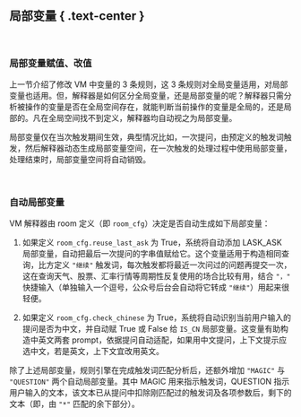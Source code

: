 局部变量 { .text-center }
-------

&nbsp;

### 局部变量赋值、改值

上一节介绍了修改 VM 中变量的 3 条规则，这 3 条规则对全局变量适用，对局部变量也适用。但，解释器是如何区分全局变量，还是局部变量的呢？解释器只需分析被操作的变量是否在全局空间存在，就能判断当前操作的变量是全局的，还是局部的。凡在全局空间找不到定义，解释器均自动视之为局部变量。

局部变量仅在当次触发期间生效，典型情况比如，一次提问，由预定义的触发词触发，然后解释器动态生成局部变量空间，在一次触发的处理过程中使用局部变量，处理结束时，局部变量空间将自动销毁。

&nbsp;

### 自动局部变量

VM 解释器由 room 定义（即 `room_cfg`）决定是否自动生成如下局部变量：

1. 如果定义 `room_cfg.reuse_last_ask` 为 True，系统将自动添加 LASK_ASK 局部变量，自动把最后一次提问的字串值赋给它。这个变量适用于构造相同查询，比方定义 `"继续"` 触发词，每次触发都将最近一次问过的问题再提交一次，这在查询天气、股票、汇率行情等周期性反复使用的场合比较有用，结合 `"，"` 快捷输入（单独输入一个逗号，公众号后台会自动将它转成 `"继续"`）用起来很轻便。

2. 如果定义 `room_cfg.check_chinese` 为 True，系统将自动识别当前用户输入的提问是否为中文，并自动赋 True 或 False 给 `IS_CN` 局部变量。这变量有助构造中英文两套 prompt，依据提问自动适配，如果用中文提问，上下文提示应选中文，若是英文，上下文宜改用英文。

除了上述局部变量，规则引擎在完成触发词匹配分析后，还额外增加 `"MAGIC"` 与 `"QUESTION"` 两个自动局部变量。其中 MAGIC 用来指示触发词，QUESTION 指示用户输入的文本，该文本已从提问中扣除刚匹配过的触发词及各项参数后，剩下的文本（即，由 `"*"` 匹配的余下部分）。

&nbsp;
